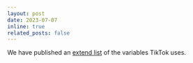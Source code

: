 ```yaml
---
layout: post
date: 2023-07-07
inline: true
related_posts: false
---
```


We have published an [extend list](https://github.com/snv-berlin/tiktok-audit/tree/main/Data%20Access) of the variables TikTok uses.
